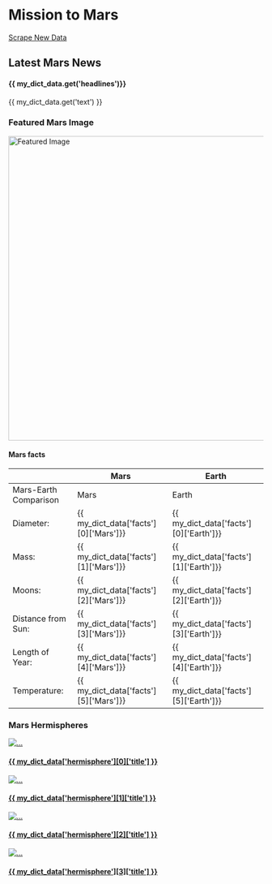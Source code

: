 <!DOCTYPE html>
<html lang="en">
<head>
    <meta charset="UTF-8">
    <meta http-equiv="X-UA-Compatible" content="IE=edge">
    <meta name="viewport" content="width=device-width, initial-scale=1.0">
    <title>mars_data_page</title>
    <link rel="stylesheet" href="https://maxcdn.bootstrapcdn.com/bootstrap/3.3.7/css/bootstrap.min.css">
</head>
<body>
    <div class="container-fluid">
        <div class="jumbotron text-center">
            <h1>Mission to Mars</h1>
            <p><a class="btn btn-primary btn-lg" href="scrape_mars" role="button">Scrape New Data</a></p>
        </div>
        <section class="row">
            <div class="col-sm-12">
                <h1 class="main-heading">Latest Mars News</h1>
                <h4 class="sub-headings">{{ my_dict_data.get('headlines')}}</h4>
                <p class="paragraph-text">{{ my_dict_data.get('text') }}</p>
            </div>
        </section>
        <section class="row">
            <div class="col-sm-8">
                <h3 class=sub-headings>Featured Mars Image</h3>
                <img src="{{ my_dict_data.get('main_image') }}" alt="Featured Image" width="600px">
            </div>
            <div class="col-sm-4">
                <h4 class="sub-headings">Mars facts</h4>
                <table class="table table-striped">
                    <thead>
                        <tr>
                            <th></th>
                            <th>Mars</th>
                            <th>Earth</th>
                        </tr>
                    </thead>
                    <tbody>
                        <tr>
                            <td>Mars-Earth Comparison</td>
                            <td>Mars</td>
                            <td>Earth</td>
                        </tr>
                        <tr>
                            <td>Diameter:</td>
                            <td>{{ my_dict_data['facts'][0]['Mars']}}</td>
                            <td>{{ my_dict_data['facts'][0]['Earth']}}</td>
                        </tr>
                        <tr>
                            <td>Mass:</td>
                            <td>{{ my_dict_data['facts'][1]['Mars']}}</td>
                            <td>{{ my_dict_data['facts'][1]['Earth']}}</td>
                        </tr>
                        <tr>
                            <td>Moons:</td>
                            <td>{{ my_dict_data['facts'][2]['Mars']}}</td>
                            <td>{{ my_dict_data['facts'][2]['Earth']}}</td>
                        </tr>
                        <tr>
                            <td>Distance from Sun:</td>
                            <td>{{ my_dict_data['facts'][3]['Mars']}}</td>
                            <td>{{ my_dict_data['facts'][3]['Earth']}}</td>
                        </tr>
                        <tr>
                            <td>Length of Year:</td>
                            <td>{{ my_dict_data['facts'][4]['Mars']}}</td>
                            <td>{{ my_dict_data['facts'][4]['Earth']}}</td>
                        </tr>
                        <tr>
                            <td>Temperature:</td>
                            <td>{{ my_dict_data['facts'][5]['Mars']}}</td>
                            <td>{{ my_dict_data['facts'][5]['Earth']}}</td>
                        </tr>
                    </tbody>
                </table>
            </div>
        </section>
        <section class="row">
            <div class="col-sm-12">
                <h3 class="sub-headings text-center">Mars Hermispheres</h3>
            </div>
            <div class="row">
                <div class="col-xs-6 col-sm-3">
                  <a href="#" class="thumbnail">
                    <img src="{{ my_dict_data['hermisphere'][0]['img_url'] }}" alt="...">
                    <div class="caption">
                        <h4> {{ my_dict_data['hermisphere'][0]['title'] }} </h4>
                    </div>
                  </a>
                </div>
                <div class="col-xs-6 col-sm-3">
                    <a href="#" class="thumbnail">
                      <img src="{{ my_dict_data['hermisphere'][1]['img_url'] }}" alt="...">
                      <div class="caption">
                          <h4> {{ my_dict_data['hermisphere'][1]['title'] }} </h4>
                      </div>
                    </a>
                  </div>
                  <div class="col-xs-6 col-sm-3">
                    <a href="#" class="thumbnail">
                      <img src="{{ my_dict_data['hermisphere'][2]['img_url'] }}" alt="...">
                      <div class="caption">
                          <h4> {{ my_dict_data['hermisphere'][2]['title'] }} </h4>
                      </div>
                    </a>
                  </div>
                  <div class="col-xs-6 col-sm-3">
                    <a href="#" class="thumbnail">
                      <img src="{{ my_dict_data['hermisphere'][3]['img_url'] }}" alt="...">
                      <div class="caption">
                          <h4> {{ my_dict_data['hermisphere'][3]['title'] }} </h4>
                      </div>
                    </a>
                  </div>
              </div>
        </section>
    </div>
</body>
</html>
